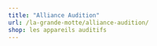 ```yaml
---
title: "Alliance Audition"
url: /la-grande-motte/alliance-audition/
shop: les appareils auditifs
---
```

